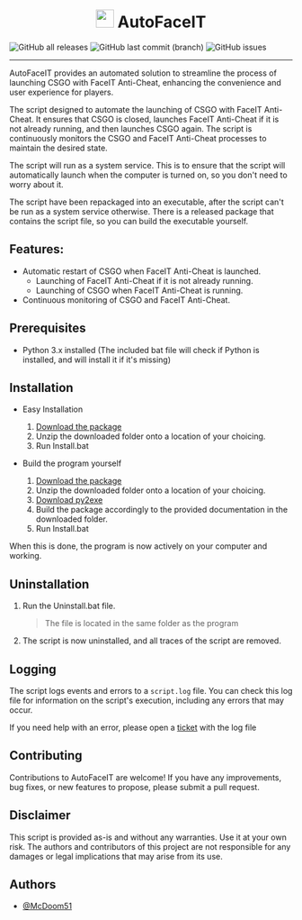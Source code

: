 <div>
   <h1 align="center">
     <img height="32" width="32" src="https://cdn.simpleicons.org/faceit/FF5500"/>
     <strong>AutoFaceIT</strong>
  </h1>
</div>

![GitHub all releases](https://img.shields.io/github/downloads/McDoom51/AutoFaceIT/total?style=for-the-badge)
![GitHub last commit (branch)](https://img.shields.io/github/last-commit/mcdoom51/autofaceit/main?style=for-the-badge)
![GitHub issues](https://img.shields.io/github/issues/mcdoom51/autofaceit?style=for-the-badge)

---

AutoFaceIT provides an automated solution to streamline the process of launching CSGO with FaceIT Anti-Cheat, enhancing the convenience and user experience for players.

The script designed to automate the launching of CSGO with FaceIT Anti-Cheat. It ensures that CSGO is closed, launches FaceIT Anti-Cheat if it is not already running, and then launches CSGO again. The script is continuously monitors the CSGO and FaceIT Anti-Cheat processes to maintain the desired state.

The script will run as a system service. This is to ensure that the script will automatically launch when the computer is turned on, so you don't need to worry about it.

The script have been repackaged into an executable, after the script can't be run as a system service otherwise.
There is a released package that contains the script file, so you can build the executable yourself.

## Features:
- Automatic restart of CSGO when FaceIT Anti-Cheat is launched.
   - Launching of FaceIT Anti-Cheat if it is not already running.
   - Launching of CSGO when FaceIT Anti-Cheat is running.
- Continuous monitoring of CSGO and FaceIT Anti-Cheat.

## Prerequisites

- Python 3.x installed (The included bat file will check if Python is installed, and will install it if it's missing)

## Installation

- Easy Installation
   1. [Download the package]()
   2. Unzip the downloaded folder onto a location of your choicing.
   3. Run Install.bat
 
 - Build the program yourself
   1. [Download the package]()
   2. Unzip the downloaded folder onto a location of your choicing.
   3. [Download py2exe]()
   4. Build the package accordingly to the provided documentation in the downloaded folder.
   5. Run Install.bat

When this is done, the program is now actively on your computer and working.

## Uninstallation

1. Run the Uninstall.bat file.
   > The file is located in the same folder as the program
2. The script is now uninstalled, and all traces of the script are removed.

## Logging

The script logs events and errors to a `script.log` file. You can check this log file for information on the script's execution, including any errors that may occur.

If you need help with an error, please open a [ticket](https://github.com/McDoom51/AutoFaceIT/issues/new) with the log file

## Contributing

Contributions to AutoFaceIT are welcome! If you have any improvements, bug fixes, or new features to propose, please submit a pull request.

## Disclaimer

This script is provided as-is and without any warranties. Use it at your own risk. The authors and contributors of this project are not responsible for any damages or legal implications that may arise from its use.

## Authors

- [@McDoom51](https://www.github.com/McDoom51)

